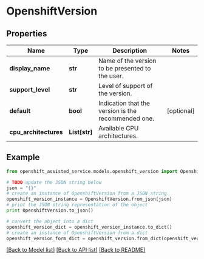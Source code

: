 # OpenshiftVersion


## Properties
Name | Type | Description | Notes
------------ | ------------- | ------------- | -------------
**display_name** | **str** | Name of the version to be presented to the user. | 
**support_level** | **str** | Level of support of the version. | 
**default** | **bool** | Indication that the version is the recommended one. | [optional] 
**cpu_architectures** | **List[str]** | Available CPU architectures. | 

## Example

```python
from openshift_assisted_service.models.openshift_version import OpenshiftVersion

# TODO update the JSON string below
json = "{}"
# create an instance of OpenshiftVersion from a JSON string
openshift_version_instance = OpenshiftVersion.from_json(json)
# print the JSON string representation of the object
print OpenshiftVersion.to_json()

# convert the object into a dict
openshift_version_dict = openshift_version_instance.to_dict()
# create an instance of OpenshiftVersion from a dict
openshift_version_form_dict = openshift_version.from_dict(openshift_version_dict)
```
[[Back to Model list]](../README.md#documentation-for-models) [[Back to API list]](../README.md#documentation-for-api-endpoints) [[Back to README]](../README.md)


